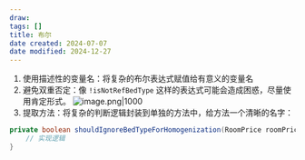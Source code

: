 ```yaml
---
draw:
tags: []
title: 布尔
date created: 2024-07-07
date modified: 2024-12-27
---
```

1. 使用描述性的变量名：将复杂的布尔表达式赋值给有意义的变量名
2. 避免双重否定：像 `!isNotRefBedType` 这样的表达式可能会造成困惑，尽量使用肯定形式。
![image.png|1000](https://imagehosting4picgo.oss-cn-beijing.aliyuncs.com/imagehosting/fix-dir%2Fpicgo%2Fpicgo-clipboard-images%2F2024%2F07%2F07%2F15-01-22-765f7ee9ac9befd7640163d6f321d667-20240707150121-683f00.png)
3. 提取方法：将复杂的判断逻辑封装到单独的方法中，给方法一个清晰的名字：

```java
private boolean shouldIgnoreBedTypeForHomogenization(RoomPrice roomPrice) {
    // 实现逻辑
}
```
